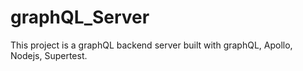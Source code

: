 # graphQL_Server

This project is a graphQL backend server built with graphQL, Apollo, Nodejs, Supertest.
